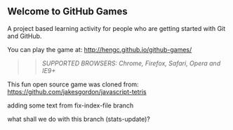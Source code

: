 ## Welcome to GitHub Games

A project based learning activity for people who are getting started with Git and GitHub.

You can play the game at: http://hengc.github.io/github-games/

>> _*SUPPORTED BROWSERS*: Chrome, Firefox, Safari, Opera and IE9+_

This fun open source game was cloned from: https://github.com/jakesgordon/javascript-tetris


adding some text from fix-index-file branch

what shall we do with this branch (stats-update)?
